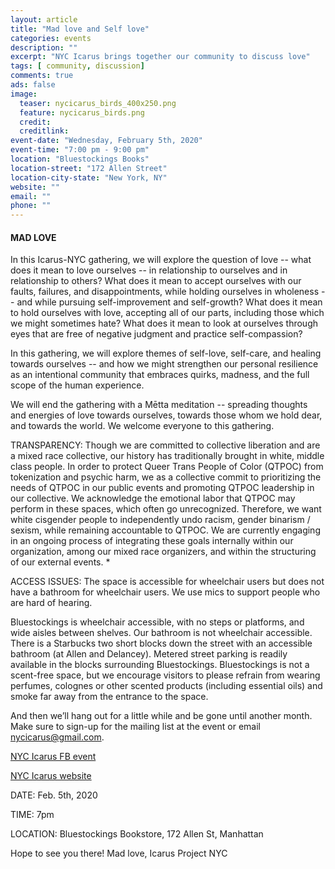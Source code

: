 ```yaml
---
layout: article
title: "Mad love and Self love"
categories: events
description: ""
excerpt: "NYC Icarus brings together our community to discuss love"
tags: [ community, discussion]
comments: true
ads: false
image:
  teaser: nycicarus_birds_400x250.png
  feature: nycicarus_birds.png
  credit: 
  creditlink: 
event-date: "Wednesday, February 5th, 2020"
event-time: "7:00 pm - 9:00 pm"
location: "Bluestockings Books"
location-street: "172 Allen Street"
location-city-state: "New York, NY"
website: ""
email: ""
phone: ""
---
```


#### MAD LOVE

In this Icarus-NYC gathering, we will explore the question of love -- what does it mean to love ourselves -- in relationship to ourselves and in relationship to others? What does it mean to accept ourselves with our faults, failures, and disappointments, while holding ourselves in wholeness -- and while pursuing self-improvement and self-growth? What does it mean to hold ourselves with love, accepting all of our parts, including those which we might sometimes hate?  What does it mean to look at ourselves through eyes that are free of negative judgment and practice self-compassion?

In this gathering, we will explore themes of self-love, self-care, and healing towards ourselves -- and how we might strengthen our personal resilience as an intentional community that embraces quirks, madness, and the full scope of the human experience. 

We will end the gathering with a Mētta meditation -- spreading thoughts and energies of love towards ourselves, towards those whom we hold dear, and towards the world.  We welcome everyone to this gathering.

TRANSPARENCY:
Though we are committed to collective liberation and are a mixed race collective, our history has traditionally brought in white, middle class people. In order to protect Queer Trans People of Color (QTPOC) from tokenization and psychic harm, we as a collective commit to prioritizing the needs of QTPOC in our public events and promoting QTPOC leadership in our collective. We acknowledge the emotional labor that QTPOC may perform in these spaces, which often go unrecognized. Therefore, we want white cisgender people to independently undo racism, gender binarism / sexism, while remaining accountable to QTPOC. We are currently engaging in an ongoing process of integrating these goals internally within our organization, among our mixed race organizers, and within the structuring of our external events. *

ACCESS ISSUES: The space is accessible for wheelchair users but does not have a bathroom for wheelchair users. We use mics to support people who are hard of hearing.

Bluestockings is wheelchair accessible, with no steps or platforms, and wide aisles between shelves. Our bathroom is not wheelchair accessible. There is a Starbucks two short blocks down the street with an accessible bathroom (at Allen and Delancey). Metered street parking is readily available in the blocks surrounding Bluestockings. Bluestockings is not a scent-free space, but we encourage visitors to please refrain from wearing perfumes, colognes or other scented products (including essential oils) and smoke far away from the entrance to the space.

And then we’ll hang out for a little while and be gone until another month. Make sure to sign-up for the mailing list at the event or email nycicarus@gmail.com.

[NYC Icarus FB event](https://www.facebook.com/events/2560902780899717/)

[NYC Icarus website](http://nycicarus.org/)


DATE: Feb. 5th, 2020

TIME: 7pm

LOCATION: Bluestockings Bookstore, 172 Allen St, Manhattan

Hope to see you there!
Mad love, Icarus Project NYC
